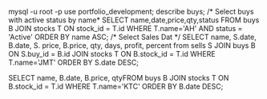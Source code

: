mysql -u root -p
use portfolio_development;
describe buys;
/* Select buys with active status by name*
SELECT name,date,price,qty,status FROM buys B JOIN stocks T ON stock_id = T.id WHERE T.name='AH' AND status = 'Active' ORDER BY name ASC;
/* Select Sales Dat */
SELECT name, S.date, B.date, S. price, B.price, qty, days, profit, percent  from sells S JOIN buys B ON S.buy_id = B.id JOIN stocks T ON B.stock_id = T.id WHERE T.name='JMT' ORDER BY S.date DESC;

SELECT name, B.date, B.price, qtyFROM buys B JOIN stocks T ON B.stock_id = T.id WHERE T.name='KTC' ORDER BY B.date DESC;